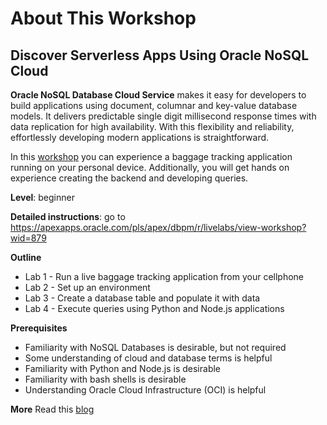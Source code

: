 # About This Workshop

## Discover Serverless Apps Using Oracle NoSQL Cloud

**Oracle NoSQL Database Cloud Service** makes it easy for developers to build 
applications using document, columnar and key-value database models. 
It delivers predictable single digit millisecond response times with data 
replication for high availability. With this flexibility and reliability, 
effortlessly developing modern applications is straightforward. 

In this [workshop](https://bit.ly/dbwlab23) 
you can experience a baggage tracking application 
running on your personal device. Additionally, you will get hands on experience 
creating the backend and developing queries.

**Level**: beginner

**Detailed instructions**: go to https://apexapps.oracle.com/pls/apex/dbpm/r/livelabs/view-workshop?wid=879

**Outline**

* Lab 1 - Run a live baggage tracking application from your cellphone
* Lab 2 - Set up an environment 
* Lab 3 - Create a database table and populate it with data
* Lab 4 - Execute queries using Python and Node.js applications

**Prerequisites**

* Familiarity with NoSQL Databases is desirable, but not required
* Some understanding of cloud and database terms is helpful
* Familiarity with Python and Node.js is desirable
* Familiarity with bash shells is desirable
* Understanding Oracle Cloud Infrastructure (OCI) is helpful


**More**
Read this [blog](https://blogs.oracle.com/nosql/post/we-built-a-geo-distributed-serverless-modern-app-using-the-oracle-nosql-database-cloud-service)
